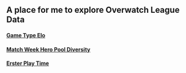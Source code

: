 ## A place for me to explore Overwatch League Data

#### [Game Type Elo](elo.py)

#### [Match Week Hero Pool Diversity](hero_diversity.py)

#### [Erster Play Time](erster_play_time.py)